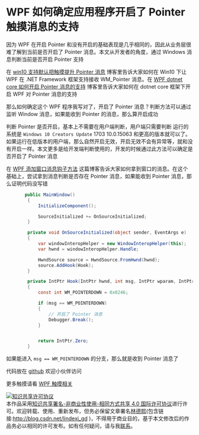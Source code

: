 
# WPF 如何确定应用程序开启了 Pointer 触摸消息的支持

因为 WPF 在开启 Pointer 和没有开启的基础表现是几乎相同的，因此从业务层很难了解到当前是否开启了 Pointer 消息。本文从开发者的角度，通过 Windows 消息判断当前是否开启 Pointer 支持

<!--more-->


<!-- CreateTime:2020/8/21 8:43:29 -->

在 [win10 支持默认把触摸提升 Pointer 消息](https://blog.lindexi.com/post/win10-%E6%94%AF%E6%8C%81%E9%BB%98%E8%AE%A4%E6%8A%8A%E8%A7%A6%E6%91%B8%E6%8F%90%E5%8D%87-Pointer-%E6%B6%88%E6%81%AF.html) 博客里告诉大家如何在 Win10 下让 WPF 在 .NET Framework 框架支持接收 WM_Pointer 消息。在 [WPF dotnet core 如何开启 Pointer 消息的支持](https://blog.lindexi.com/post/WPF-dotnet-core-%E5%A6%82%E4%BD%95%E5%BC%80%E5%90%AF-Pointer-%E6%B6%88%E6%81%AF%E7%9A%84%E6%94%AF%E6%8C%81.html ) 博客里告诉大家如何在 dotnet core 框架下开启 WPF 对 Pointer 消息的支持

那么如何确定这个 WPF 程序我写对了，开启了 Pointer 消息？判断方法可以通过监听 Window 消息，如果能收到 Pointer 的消息，那么算开启成功

判断 Pointer 是否开启，基本上不需要在用户端判断，用户端只需要判断 运行的系统是 `Windows 10 Creators Update` 1703 10.0.15063 和更高的版本就可以了。如果运行在低版本的用户端，那么自然开启无效，开启无效不会有异常等，就和没有开启一样。本文更多是给开发端判断使用的，开发的时候通过此方法可以确定是否开启了 Pointer 消息

在 [WPF 添加窗口消息钩子方法](https://blog.lindexi.com/post/WPF-%E6%B7%BB%E5%8A%A0%E7%AA%97%E5%8F%A3%E6%B6%88%E6%81%AF%E9%92%A9%E5%AD%90%E6%96%B9%E6%B3%95.html) 这篇博客告诉大家如何拿到窗口的消息。在这个基础上，尝试拿到消息判断是否存在 Pointer 消息，如果能收到 Pointer 消息，那么证明代码没写错

```csharp
       public MainWindow()
        {
            InitializeComponent();

            SourceInitialized += OnSourceInitialized;
        }

        private void OnSourceInitialized(object sender, EventArgs e)
        {
            var windowInteropHelper = new WindowInteropHelper(this);
            var hwnd = windowInteropHelper.Handle;

            HwndSource source = HwndSource.FromHwnd(hwnd);
            source.AddHook(Hook);
        }

        private IntPtr Hook(IntPtr hwnd, int msg, IntPtr wparam, IntPtr lparam, ref bool handled)
        {
            const int WM_POINTERDOWN = 0x0246;

            if (msg == WM_POINTERDOWN)
            {
                // 开启了 Pointer 消息
                Debugger.Break();
            }


            return IntPtr.Zero;
        }
```

如果能进入 `msg == WM_POINTERDOWN` 的分支，那么就是收到 Pointer 消息了

代码放在 [github](https://github.com/lindexi/lindexi_gd/tree/a91924abc9c0254edfb8bb567a66c6e796d3a7dd/KemjawyecawDurbahelal) 欢迎小伙伴访问

更多触摸请看 [WPF 触摸相关](https://blog.lindexi.com/post/WPF-%E8%A7%A6%E6%91%B8%E7%9B%B8%E5%85%B3.html )





<a rel="license" href="http://creativecommons.org/licenses/by-nc-sa/4.0/"><img alt="知识共享许可协议" style="border-width:0" src="https://licensebuttons.net/l/by-nc-sa/4.0/88x31.png" /></a><br />本作品采用<a rel="license" href="http://creativecommons.org/licenses/by-nc-sa/4.0/">知识共享署名-非商业性使用-相同方式共享 4.0 国际许可协议</a>进行许可。欢迎转载、使用、重新发布，但务必保留文章署名[林德熙](http://blog.csdn.net/lindexi_gd)(包含链接:http://blog.csdn.net/lindexi_gd )，不得用于商业目的，基于本文修改后的作品务必以相同的许可发布。如有任何疑问，请与我[联系](mailto:lindexi_gd@163.com)。